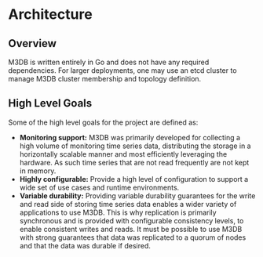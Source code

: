 # Architecture

## Overview

M3DB is written entirely in Go and does not have any required dependencies. For larger deployments, one may use an etcd cluster to manage M3DB cluster membership and topology definition.

## High Level Goals

Some of the high level goals for the project are defined as:

-   **Monitoring support:** M3DB was primarily developed for collecting a high volume of monitoring time series data, distributing the storage in a horizontally scalable manner and most efficiently leveraging the hardware.  As such time series that are not read frequently are not kept in memory.
-   **Highly configurable:** Provide a high level of configuration to support a wide set of use cases and runtime environments.
-   **Variable durability:** Providing variable durability guarantees for the write and read side of storing time series data enables a wider variety of applications to use M3DB. This is why replication is primarily synchronous and is provided with configurable consistency levels, to enable consistent writes and reads. It must be possible to use M3DB with strong guarantees that data was replicated to a quorum of nodes and that the data was durable if desired.
